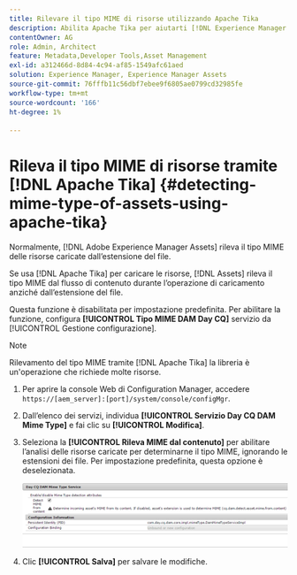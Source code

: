 ```yaml
---
title: Rilevare il tipo MIME di risorse utilizzando Apache Tika
description: Abilita Apache Tika per aiutarti [!DNL Experience Manager Assets] rileva il tipo MIME di risorse dal flusso di contenuto durante l’operazione di caricamento anziché dall’estensione del file.
contentOwner: AG
role: Admin, Architect
feature: Metadata,Developer Tools,Asset Management
exl-id: a312466d-8d84-4c94-af85-1549afc61aed
solution: Experience Manager, Experience Manager Assets
source-git-commit: 76fffb11c56dbf7ebee9f6805ae0799cd32985fe
workflow-type: tm+mt
source-wordcount: '166'
ht-degree: 1%

---
```


# Rileva il tipo MIME di risorse tramite [!DNL Apache Tika] {#detecting-mime-type-of-assets-using-apache-tika}

Normalmente, [!DNL Adobe Experience Manager Assets] rileva il tipo MIME delle risorse caricate dall’estensione del file.

Se usa [!DNL Apache Tika] per caricare le risorse, [!DNL Assets] rileva il tipo MIME dal flusso di contenuto durante l’operazione di caricamento anziché dall’estensione del file.

Questa funzione è disabilitata per impostazione predefinita. Per abilitare la funzione, configura **[!UICONTROL Tipo MIME DAM Day CQ]** servizio da [!UICONTROL Gestione configurazione].

>[!NOTE]
>
>Rilevamento del tipo MIME tramite [!DNL Apache Tika] la libreria è un&#39;operazione che richiede molte risorse.

1. Per aprire la console Web di Configuration Manager, accedere `https://[aem_server]:[port]/system/console/configMgr`.

1. Dall’elenco dei servizi, individua **[!UICONTROL Servizio Day CQ DAM Mime Type]** e fai clic su **[!UICONTROL Modifica]**.

1. Seleziona la **[!UICONTROL Rileva MIME dal contenuto]** per abilitare l’analisi delle risorse caricate per determinarne il tipo MIME, ignorando le estensioni dei file. Per impostazione predefinita, questa opzione è deselezionata.

   ![chlimage_1-333](assets/chlimage_1-333.png)

1. Clic **[!UICONTROL Salva]** per salvare le modifiche.
